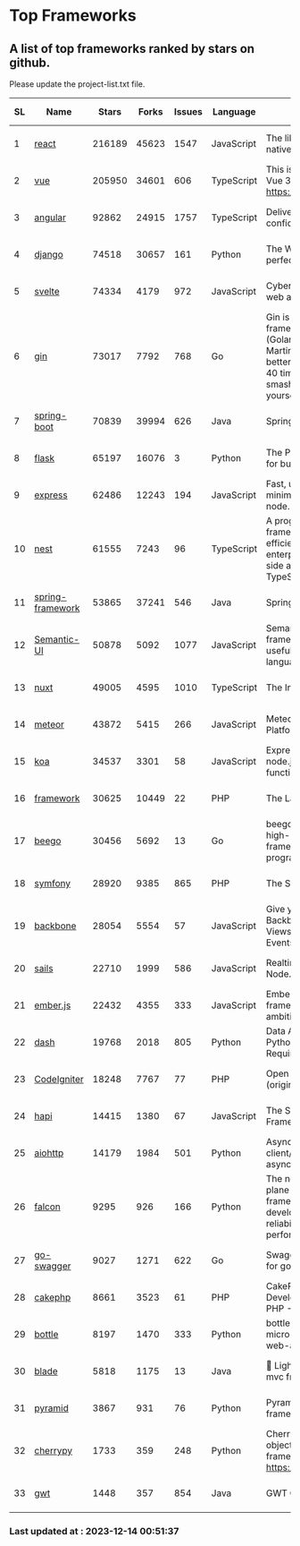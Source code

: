 # Top Frameworks
## A list of top frameworks ranked by stars on github.  
Please update the project-list.txt file.

| SL| Name  | Stars| Forks| Issues | Language | Description | Last Commit |
| --| ------| -----| ---- | ------ | -------- | ----------- | ----------- |
| 1 | [react](https://github.com/facebook/react) | 216189 | 45623 | 1547 | JavaScript | The library for web and native user interfaces. | 2023-12-12 20:38:26 |
| 2 | [vue](https://github.com/vuejs/vue) | 205950 | 34601 | 606 | TypeScript | This is the repo for Vue 2. For Vue 3, go to https://github.com/vuejs/core | 2023-12-14 00:40:20 |
| 3 | [angular](https://github.com/angular/angular) | 92862 | 24915 | 1757 | TypeScript | Deliver web apps with confidence 🚀 | 2023-12-14 00:41:41 |
| 4 | [django](https://github.com/django/django) | 74518 | 30657 | 161 | Python | The Web framework for perfectionists with deadlines. | 2023-12-13 18:38:59 |
| 5 | [svelte](https://github.com/sveltejs/svelte) | 74334 | 4179 | 972 | JavaScript | Cybernetically enhanced web apps | 2023-12-13 14:26:43 |
| 6 | [gin](https://github.com/gin-gonic/gin) | 73017 | 7792 | 768 | Go | Gin is a HTTP web framework written in Go (Golang). It features a Martini-like API with much better performance -- up to 40 times faster. If you need smashing performance, get yourself some Gin. | 2023-12-13 02:28:51 |
| 7 | [spring-boot](https://github.com/spring-projects/spring-boot) | 70839 | 39994 | 626 | Java | Spring Boot | 2023-12-13 21:29:37 |
| 8 | [flask](https://github.com/pallets/flask) | 65197 | 16076 | 3 | Python | The Python micro framework for building web applications. | 2023-12-14 00:28:13 |
| 9 | [express](https://github.com/expressjs/express) | 62486 | 12243 | 194 | JavaScript | Fast, unopinionated, minimalist web framework for node. | 2023-06-04 15:47:20 |
| 10 | [nest](https://github.com/nestjs/nest) | 61555 | 7243 | 96 | TypeScript | A progressive Node.js framework for building efficient, scalable, and enterprise-grade server-side applications with TypeScript/JavaScript 🚀 | 2023-12-08 13:24:22 |
| 11 | [spring-framework](https://github.com/spring-projects/spring-framework) | 53865 | 37241 | 546 | Java | Spring Framework | 2023-12-13 23:12:22 |
| 12 | [Semantic-UI](https://github.com/Semantic-Org/Semantic-UI) | 50878 | 5092 | 1077 | JavaScript | Semantic is a UI component framework based around useful principles from natural language. | 2023-01-11 17:05:32 |
| 13 | [nuxt](https://github.com/nuxt/nuxt) | 49005 | 4595 | 1010 | TypeScript | The Intuitive Vue Framework. | 2023-12-13 11:54:56 |
| 14 | [meteor](https://github.com/meteor/meteor) | 43872 | 5415 | 266 | JavaScript | Meteor, the JavaScript App Platform | 2023-12-13 12:34:43 |
| 15 | [koa](https://github.com/koajs/koa) | 34537 | 3301 | 58 | JavaScript | Expressive middleware for node.js using ES2017 async functions | 2023-11-08 15:05:20 |
| 16 | [framework](https://github.com/laravel/framework) | 30625 | 10449 | 22 | PHP | The Laravel Framework. | 2023-12-13 21:31:30 |
| 17 | [beego](https://github.com/beego/beego) | 30456 | 5692 | 13 | Go | beego is an open-source, high-performance web framework for the Go programming language. | 2023-12-13 11:58:05 |
| 18 | [symfony](https://github.com/symfony/symfony) | 28920 | 9385 | 865 | PHP | The Symfony PHP framework | 2023-12-13 07:55:16 |
| 19 | [backbone](https://github.com/jashkenas/backbone) | 28054 | 5554 | 57 | JavaScript | Give your JS App some Backbone with Models, Views, Collections, and Events | 2023-08-10 22:05:08 |
| 20 | [sails](https://github.com/balderdashy/sails) | 22710 | 1999 | 586 | JavaScript | Realtime MVC Framework for Node.js | 2023-09-01 21:26:40 |
| 21 | [ember.js](https://github.com/emberjs/ember.js) | 22432 | 4355 | 333 | JavaScript | Ember.js - A JavaScript framework for creating ambitious web applications | 2023-12-12 23:25:47 |
| 22 | [dash](https://github.com/plotly/dash) | 19768 | 2018 | 805 | Python | Data Apps & Dashboards for Python. No JavaScript Required. | 2023-12-01 19:07:19 |
| 23 | [CodeIgniter](https://github.com/bcit-ci/CodeIgniter) | 18248 | 7767 | 77 | PHP | Open Source PHP Framework (originally from EllisLab) | 2023-04-07 17:57:13 |
| 24 | [hapi](https://github.com/hapijs/hapi) | 14415 | 1380 | 67 | JavaScript | The Simple, Secure Framework Developers Trust | 2023-09-18 11:40:11 |
| 25 | [aiohttp](https://github.com/aio-libs/aiohttp) | 14179 | 1984 | 501 | Python | Asynchronous HTTP client/server framework for asyncio and Python | 2023-12-11 11:12:22 |
| 26 | [falcon](https://github.com/falconry/falcon) | 9295 | 926 | 166 | Python | The no-magic web data plane API and microservices framework for Python developers, with a focus on reliability, correctness, and performance at scale. | 2023-12-05 21:29:41 |
| 27 | [go-swagger](https://github.com/go-swagger/go-swagger) | 9027 | 1271 | 622 | Go | Swagger 2.0 implementation for go | 2023-11-27 18:56:08 |
| 28 | [cakephp](https://github.com/cakephp/cakephp) | 8661 | 3523 | 61 | PHP | CakePHP: The Rapid Development Framework for PHP - Official Repository | 2023-12-11 19:49:09 |
| 29 | [bottle](https://github.com/bottlepy/bottle) | 8197 | 1470 | 333 | Python | bottle.py is a fast and simple micro-framework for python web-applications. | 2022-09-05 15:24:52 |
| 30 | [blade](https://github.com/lets-blade/blade) | 5818 | 1175 | 13 | Java | :rocket: Lightning fast and elegant mvc framework for Java8 | 2023-06-16 05:18:49 |
| 31 | [pyramid](https://github.com/Pylons/pyramid) | 3867 | 931 | 76 | Python | Pyramid - A Python web framework | 2023-09-14 21:55:43 |
| 32 | [cherrypy](https://github.com/cherrypy/cherrypy) | 1733 | 359 | 248 | Python | CherryPy is a pythonic, object-oriented HTTP framework.      https://cherrypy.dev | 2023-12-13 14:32:45 |
| 33 | [gwt](https://github.com/gwtproject/gwt) | 1448 | 357 | 854 | Java | GWT Open Source Project | 2023-12-06 22:14:27 |

### Last updated at : 2023-12-14 00:51:37
